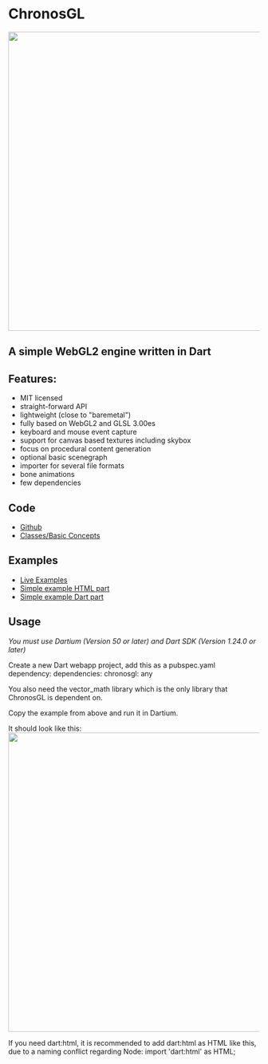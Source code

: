 # ChronosGL


<img src="http://i.imgur.com/JkaU6LF.png" style="width: 600px;"/>

A simple WebGL2 engine written in Dart
--------------------------------------

## Features:

* MIT licensed
* straight-forward API
* lightweight (close to "baremetal")
* fully based on WebGL2 and GLSL 3.00es
* keyboard and mouse event capture
* support for canvas based textures including skybox
* focus on procedural content generation
* optional basic scenegraph
* importer for several file formats
* bone animations
* few dependencies

## Code

* [Github](https://github.com/ChronosTeam/ChronosGL)
* [Classes/Basic Concepts](https://github.com/ChronosTeam/ChronosGL/tree/master/class_glossary.md)

## Examples
* [Live Examples](http://chronosteam.github.io/ChronosGL/Examples/)
* [Simple example HTML part](https://github.com/ChronosTeam/ChronosGL/tree/master/example/simple/simple.html)
* [Simple example Dart part](https://github.com/ChronosTeam/ChronosGL/tree/master/example/simple/simple.dart)

## Usage

*You must use Dartium (Version 50 or later) and Dart SDK (Version 1.24.0 or later)*

Create a new Dart webapp project, add this as a pubspec.yaml dependency:
        dependencies:
          chronosgl: any

You also need the vector_math library which is the only library that ChronosGL
is dependent on.


Copy the example from above and run it in Dartium.

It should look like this:
<img src="http://i.imgur.com/Zb1XyCG.png" style="width: 600px;"/>

If you need dart:html, it is recommended to add dart:html as HTML like this, due to a naming conflict regarding Node:
import 'dart:html' as HTML;
